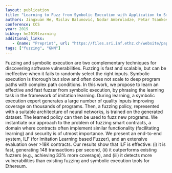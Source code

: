 ```yaml
---
layout: publication
title: "Learning to Fuzz from Symbolic Execution with Application to Smart Contracts"
authors: Jingxuan He, Mislav Balunović, Nodar Ambroladze, Petar Tsankov, Martin Vechev
conference: CCS
year: 2019
bibkey: he2019learning
additional_links:
   - {name: "Preprint", url: "https://files.sri.inf.ethz.ch/website/papers/ccs19-ilf.pdf"}
tags: ["fuzzing", "GNN"]
---
```

Fuzzing and symbolic execution are two complementary techniques for discovering software vulnerabilities. Fuzzing is fast and scalable, but can be ineffective when it fails to randomly select the right inputs. Symbolic execution is thorough but slow and often does not scale to deep program paths with complex path conditions. In this work, we propose to learn an effective and fast fuzzer from symbolic execution, by phrasing the learning task in the framework of imitation learning. During learning, a symbolic execution expert generates a large number of quality inputs improving coverage on thousands of programs. Then, a fuzzing policy, represented with a suitable architecture of neural networks, is trained on the generated dataset. The learned policy can then be used to fuzz new programs. We instantiate our approach to the problem of fuzzing smart contracts, a domain where contracts often implement similar functionality (facilitating learning) and security is of utmost importance. We present an end-to-end system, ILF (for Imitation Learning based Fuzzer), and an extensive evaluation over >18K contracts. Our results show that ILF is effective: (i) it is fast, generating 148 transactions per second, (ii) it outperforms existing fuzzers (e.g., achieving 33% more coverage), and (iii) it detects more vulnerabilities than existing fuzzing and symbolic execution tools for Ethereum.
